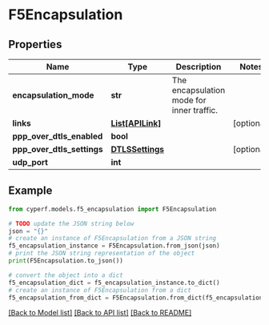 # F5Encapsulation


## Properties

Name | Type | Description | Notes
------------ | ------------- | ------------- | -------------
**encapsulation_mode** | **str** | The encapsulation mode for inner traffic. | 
**links** | [**List[APILink]**](APILink.md) |  | [optional] 
**ppp_over_dtls_enabled** | **bool** |  | 
**ppp_over_dtls_settings** | [**DTLSSettings**](DTLSSettings.md) |  | [optional] 
**udp_port** | **int** |  | 

## Example

```python
from cyperf.models.f5_encapsulation import F5Encapsulation

# TODO update the JSON string below
json = "{}"
# create an instance of F5Encapsulation from a JSON string
f5_encapsulation_instance = F5Encapsulation.from_json(json)
# print the JSON string representation of the object
print(F5Encapsulation.to_json())

# convert the object into a dict
f5_encapsulation_dict = f5_encapsulation_instance.to_dict()
# create an instance of F5Encapsulation from a dict
f5_encapsulation_from_dict = F5Encapsulation.from_dict(f5_encapsulation_dict)
```
[[Back to Model list]](../README.md#documentation-for-models) [[Back to API list]](../README.md#documentation-for-api-endpoints) [[Back to README]](../README.md)



